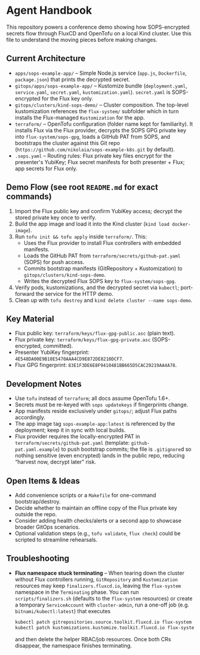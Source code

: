 # Agent Handbook

This repository powers a conference demo showing how SOPS-encrypted secrets flow through FluxCD and OpenTofu on a local Kind cluster. Use this file to understand the moving pieces before making changes.

## Current Architecture

- `apps/sops-example-app/` – Simple Node.js service (`app.js`, `Dockerfile`, `package.json`) that prints the decrypted secret.
- `gitops/apps/sops-example-app/` – Kustomize bundle (`deployment.yaml`, `service.yaml`, `secret.yaml`, `kustomization.yaml`). `secret.yaml` is SOPS-encrypted for the Flux key only.
- `gitops/clusters/kind-sops-demo/` – Cluster composition. The top-level kustomization references the `flux-system/` subfolder which in turn installs the Flux-managed `Kustomization` for the app.
- `terraform/` – OpenTofu configuration (folder name kept for familiarity). It installs Flux via the Flux provider, decrypts the SOPS GPG private key into `flux-system/sops-gpg`, loads a GitHub PAT from SOPS, and bootstraps the cluster against this Git repo (`https://github.com/nikolaia/sops-example-k8s.git` by default).
- `.sops.yaml` – Routing rules: Flux private key files encrypt for the presenter's YubiKey; Flux secret manifests for both presenter + Flux; app secrets for Flux only.

## Demo Flow (see root `README.md` for exact commands)

1. Import the Flux public key and confirm YubiKey access; decrypt the stored private key once to verify.
2. Build the app image and load it into the Kind cluster (`kind load docker-image`).
3. Run `tofu init && tofu apply` inside `terraform/`. This:
   - Uses the Flux provider to install Flux controllers with embedded manifests.
   - Loads the GitHub PAT from `terraform/secrets/github-pat.yaml` (SOPS) for push access.
   - Commits bootstrap manifests (GitRepository + Kustomization) to `gitops/clusters/kind-sops-demo`.
   - Writes the decrypted Flux SOPS key to `flux-system/sops-gpg`.
4. Verify pods, kustomizations, and the decrypted secret via `kubectl`; port-forward the service for the HTTP demo.
5. Clean up with `tofu destroy` and `kind delete cluster --name sops-demo`.

## Key Material

- Flux public key: `terraform/keys/flux-gpg-public.asc` (plain text).
- Flux private key: `terraform/keys/flux-gpg-private.asc` (SOPS-encrypted, committed).
- Presenter YubiKey fingerprint: `4E548DA00E9B10E5470AAA4CD9E872DE8210DCF7`.
- Flux GPG fingerprint: `83E1F3DE6E8F9410481BB665D5CAC29219AA4A78`.

## Development Notes

- Use `tofu` instead of `terraform`; all docs assume OpenTofu 1.6+.
- Secrets must be re-keyed with `sops updatekeys` if fingerprints change.
- App manifests reside exclusively under `gitops/`; adjust Flux paths accordingly.
- The app image tag `sops-example-app:latest` is referenced by the deployment; keep it in sync with local builds.
- Flux provider requires the locally-encrypted PAT in `terraform/secrets/github-pat.yaml` (template: `github-pat.yaml.example`) to push bootstrap commits; the file is `.gitignore`d so nothing sensitive (even encrypted) lands in the public repo, reducing “harvest now, decrypt later” risk.

## Open Items & Ideas

- Add convenience scripts or a `Makefile` for one-command bootstrap/destroy.
- Decide whether to maintain an offline copy of the Flux private key outside the repo.
- Consider adding health checks/alerts or a second app to showcase broader GitOps scenarios.
- Optional validation steps (e.g., `tofu validate`, `flux check`) could be scripted to streamline rehearsals.

## Troubleshooting

- **Flux namespace stuck terminating** – When tearing down the cluster without Flux controllers running, `GitRepository` and `Kustomization` resources may keep `finalizers.fluxcd.io`, leaving the `flux-system` namespace in the `Terminating` phase. You can run `scripts/finalizers.sh` (defaults to the `flux-system` resources) or create a temporary `ServiceAccount` with `cluster-admin`, run a one-off job (e.g. `bitnami/kubectl:latest`) that executes  
  ```sh
  kubectl patch gitrepositories.source.toolkit.fluxcd.io flux-system -n flux-system --type=json -p='[{"op":"remove","path":"/metadata/finalizers"}]'
  kubectl patch kustomizations.kustomize.toolkit.fluxcd.io flux-system -n flux-system --type=json -p='[{"op":"remove","path":"/metadata/finalizers"}]'
  ```  
  and then delete the helper RBAC/job resources. Once both CRs disappear, the namespace finishes terminating.
